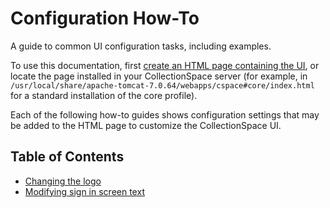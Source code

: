 # Configuration How-To

A guide to common UI configuration tasks, including examples.

To use this documentation, first [create an HTML page containing the UI](../../installation), or locate the page installed in your CollectionSpace server (for example, in `/usr/local/share/apache-tomcat-7.0.64/webapps/cspace#core/index.html` for a standard installation of the core profile).

Each of the following how-to guides shows configuration settings that may be added to the HTML page to customize the CollectionSpace UI.

## Table of Contents

- [Changing the logo](Logo.md)
- [Modifying sign in screen text](SignInText.md)
